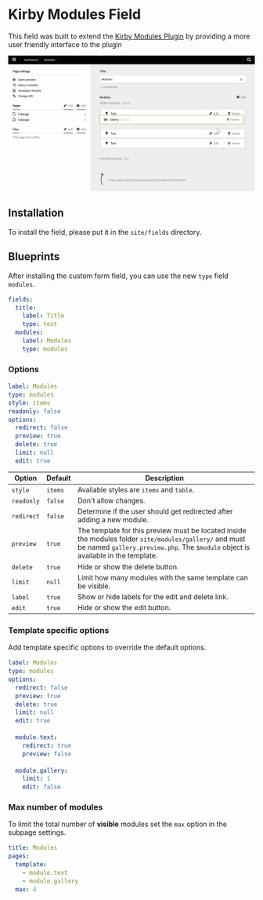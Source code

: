 # Kirby Modules Field

This field was built to extend the [Kirby Modules Plugin](https://github.com/getkirby-plugins/modules-plugin) by providing a more user friendly interface to the plugin

![Preview](preview.gif)

## Installation
To install the field, please put it in the `site/fields` directory.

## Blueprints
After installing the custom form field, you can use the new `type` field `modules`.
```yml
fields:
  title:
    label: Title
    type: text
  modules:
    label: Modules
    type: modules
```

### Options
```yml
label: Modules
type: modules
style: items
readonly: false
options:
  redirect: false
  preview: true
  delete: true
  limit: null
  edit: true
```

Option|Default|Description
---|---|---
`style`|`items`|Available styles are `items` and `table`.
`readonly`|`false`|Don't allow changes.
`redirect`|`false`|Determine if the user should get redirected after adding a new module.
`preview`|`true`|The template for this preview must be located inside the modules folder `site/modules/gallery/` and must be named `gallery.preview.php`. The `$module` object is available in the template.
`delete`|`true`|Hide or show the delete button.
`limit`|`null`|Limit how many modules with the same template can be visible.
`label`|`true`|Show or hide labels for the edit and delete link.
`edit`|`true`|Hide or show the edit button.

### Template specific options

Add template specific options to override the default options.

```yml
label: Modules
type: modules
options:
  redirect: false
  preview: true
  delete: true
  limit: null
  edit: true

  module.text:
    redirect: true
    preview: false

  module.gallery:
    limit: 1
    edit: false
```

### Max number of modules

To limit the total number of **visible** modules set the `max` option in the subpage settings.

```yml
title: Modules
pages:
  template:
    - module.text
    - module.gallery
  max: 4
```

